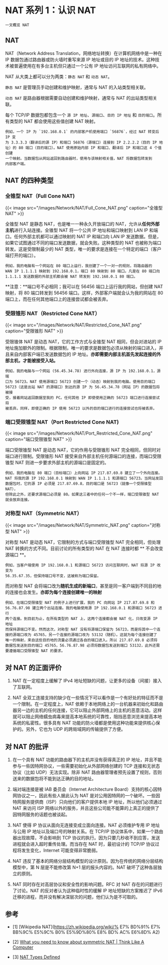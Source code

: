 # NAT 系列 1：认识 NAT


    一文概览 NAT

<!--more-->

## NAT

NAT（Network Address Translation，网络地址转换）在计算机网络中是一种在 IP 数据包通过路由器或防火墙时重写来源 IP 地址或目的 IP 地址的技术。这种技术被普遍使用在有多台主机但只通过一个公有 IP 地址访问互联网的私有网络中。

NAT 从大类上都可以分为两类：`静态 NAT` 和 `动态 NAT`。

`静态 NAT` 是管理员手动创建和维护映射，通常与 NAT 的入站类型相关联。

`动态 NAT` 是路由器根据需要自动创建和维护映射，通常与 NAT 的出站类型相关联。

每个 TCP/IP 数据包都包含一个 `源 IP 地址`、`源端口`、`目的 IP 地址` 和 `目的端口`。所有类型的 NAT 都会使用这些值创建 NAT 映射。

    例如，一个 IP 为 `192.168.0.1` 的内部客户机使用端口 `56876`，经过 NAT 转变后 IP 变
    为 3.3.3.3（翻译后的源 IP）和端口 56876（源端口）连接到 IP 2.2.2.2（目的 IP 地
    址）的 80 端口（目的端口）。NAT 使用原始内部 IP 和端口、翻译后 IP 和端口这 4 个值创建
    一个映射。当数据包从网站返回到路由器时，使用与该映射相关值，NAT 将数据包转发到
    内部客户端。

## NAT 的四种类型

### 全锥型 NAT（Full Cone NAT)

{{< image src="/images/Network/NAT/Full_Cone_NAT.png" caption="全锥型 NAT" >}}

全锥型 NAT 是静态 NAT，也是唯一一种永久开放端口的 NAT，允许从**任何外部主机**进行入站连接。全锥型 NAT 将一个公共 IP 地址和端口映射到 LAN IP 和端口。任何外部主机都可以通过映射的 NAT IP 和端口向 LAN IP 发送数据。但是，如果它试图通过不同的端口发送数据，就会失败。这种类型的 NAT 也被称为端口转发。这是受限制最少的 NAT 类型，唯一的要求是连接在一个特定的端口（客户端打开的端口）。

    例如，我的电脑有一个网站在 80 端口上运行，我创建了一个一对一的规则，将路由器的
    WAN IP 1.1.1.1 映射到 192.168.0.1，端口 80 映射到 80 端口。凡是在 80 端口向
    1.1.1.1 发送数据的外部主机都会被 NAT 转发到 192.168.0.1 80 端口。

**注意：**端口号不必相同；我可以在 56456 端口上运行我的网站，但创建 NAT 映射，将 80 端口转发到 56456 端口。这样，外部客户端就会认为我的网站在 80 端口上，而在任何其他端口上的连接尝试都会被丢弃。

### 受限锥形 NAT（Restricted Cone NAT）

{{< image src="/images/Network/NAT/Restricted_Cone_NAT.png" caption="受限锥形 NAT" >}}

受限锥体 NAT 是动态 NAT，它的工作方式与全锥型 NAT 相同，但会对进站的 IP 地址施加额外的限制。根据限制，唯一的要求是数据包必须从映射的端口进入，并且来自内部客户端已发送数据包的 IP 地址。**亦即需要内部主机首先发起连接的外部主机，才能被接受入站。**

    例如，我的电脑与一个网站 (56.45.34.78) 进行外向连接，源 IP 为 192.168.0.1，源端
    口为 56723。NAT 使用源端口 56723 创建一个（动态）映射到我的电脑。使用目的端口
    56723（这是出站 NAT 的源端口）到达的源 IP 为 56.45.34.78（网站 IP）的数据包将被接
    受，接着网站返回数据至我的 PC。任何其他 IP 即使使用正确的 56723 端口进行连接尝试将
    被丢弃。同样，即使正确的 IP 使用 56723 以外的目的端口进行的连接尝试也将被丢弃。

### 端口受限锥型 NAT（Port Restricted Cone NAT)

{{< image src="/images/Network/NAT/Port_Restricted_Cone_NAT.png" caption="端口受限锥型 NAT" >}}

端口受限锥型 NAT 是动态 NAT，它的作用与受限锥形 NAT 完全相同，但同时对端口进行限制。受限锥形 NAT 接受来自外部主机任何源端口的连接，而端口受限锥型 NAT 则进一步要求外部主机的源端口是固定的。

    例如，我的电脑在 80 端口（目标端口）上向网站 IP 217.87.69.8 建立了一个外向连接。
    NAT 将我的源 IP 192.168.0.1 映射到 WAN IP 1.1.1.1 和源端口 56723。当网站发回
    数据包时，它的源 IP 必须是 217.87.69.8，目的端口是 56723（就像一个受限锥型 NAT），
    但除此之外，还要求源端口必须是 80。如果这三者中的任何一个不一样，端口受限锥型 NAT
    就会放弃连接。

### 对称型 NAT（Symmetric NAT）

{{< image src="/images/Network/NAT/Symmetric_NAT.png" caption="对称型 NAT" >}}

对称型 NAT 是动态 NAT，它限制的方式与端口受限锥型 NAT 完全相同，但处理 NAT 转换的方式不同。目前讨论的所有类型的 NAT 在 NAT 连接时都 ** 不会改变源端口 **。

    例如，当客户端使用 IP 192.168.0.1 和源端口 56723 访问互联网时，NAT 将源 IP 改变为
    56.35.67.35，但保持端口号不变，这被称为端口保留。

而对称型 NAT 会将端口改为**随机生成的新端口**，甚至是同一客户端到不同目的地的连接也会发生。**亦即为每个连接创建唯一的映射**

    例如，在端口受限锥型 NAT 的例子上进行扩展，我的 PC 向网站 IP 217.87.69.8 和
    56.76.87.98 建立两个出站连接。我的电脑使用源 IP 192.168.0.1 和源端口 56723 进行
    两个连接。到目前为止，在所有类型的 NAT 上，这两个连接都会被 NAT 化，只改变源 IP 地址
    而保持源端口不变。然而这次，对称型 NAT 没有将源端口保留为 56723，而是将其中一个连
    接的源端口改为 45765，另一个连接的源端口改为 53132（随机）。这就为每个连接创建了
    唯一的映射，来自这些目的地的流量必须通过各自的端口进入。所以 217.87.69.8 必须将
    数据包发送到目的端口 45765，56.76.87.98 必须将数据包发送到端口 53132，此外还需
    要遵循端口受限锥型 NAT 的要求。

## 对 NAT 的正面评价

1. NAT 在一定程度上缓解了 IPv4 地址短缺的问题，让更多的设备（间接）接入了互联网。

2. NAT 全双工连接支持的缺少在一些情况下可以看作是一个有好处的特征而不是一个限制。在一定程度上，NAT 依赖于本地网络上的一台机器来初始化和路由器另一边的主机的任何连接，它可以阻止外部网络上的主机的恶意活动。这样就可以阻止网络蠕虫病毒来提高本地系统的可靠性，阻挡恶意浏览来提高本地系统的私密性。很多具有 NAT 功能的防火墙都是使用这种功能来提供核心保护的。另外，它也为 UDP 的跨局域网的传输提供了方便。

## 对 NAT 的批评

1. 在一个具有 NAT 功能的路由器下的主机并没有获得真正的 IP 地址，并且不能参与一些因特网协议，一些需要初始化从外部网络创建的 TCP 连接和无状态协议（比如 UDP）无法实现。除非 NAT 路由器管理者预先设置了规则，否则送来的数据包将不能到达正确的目的地址。

2. 端对端连接是被 IAB 委员会（Internet Architecture Board）支持的核心因特网协议之一，因此有些人据此认为 NAT 是对公用因特网的一个破坏。一些因特网服务提供商（ISP）只向他们的客户提供本地 IP 地址，所以他们必须通过 NAT 来访问 ISP 网络以外的服务，并且这些公司能不能算的上真正的提供了因特网服务的话题也被谈起。

3. NAT 使得 IP 协议从面向无连接变成立面向连接。NAT 必须维护专用 IP 地址与公用 IP 地址以及端口号的映射关系。在 TCP/IP 协议体系中，如果一个路由器出现故障，不会影响到 TCP 协议的执行。因为只要几秒收不到应答，发送进程就会进入超时重传处理。而当存在 NAT 时，最初设计的 TCP/IP 协议过程将发生变化，Internet 可能变得非常脆弱。

4. NAT 违反了基本的网络分层结构模型的设计原则。因为在传统的网络分层结构模型中，第 N 层是不能修改第 N+1 层的报头内容的。NAT 破坏了这种各层独立的原则。

5. NAT 同时存在对高层协议和安全性的影响问题。RFC 对 NAT 存在的问题进行了讨论。NAT 的反对者认为这种临时性的缓解 IP 地址短缺的方案推迟了 IPv6 迁移的进程，而并没有解决深层次的问题，他们认为是不可取的。

## 参考

- [1] [Wikipedia NAT](https://zh.wikipedia.org/wiki/% E7% BD%91% E7% BB%9C% E5%9C% B0% E5%9D%80% E8% BD% AC% E6%8D% A2)

- [2] [What you need to know about symmetric NAT | Think Like A Computer](https://think-like-a-computer.com/2011/09/19/symmetric-nat/)

- [3] [NAT Types Defined](https://portforward.com/nat-types/)
